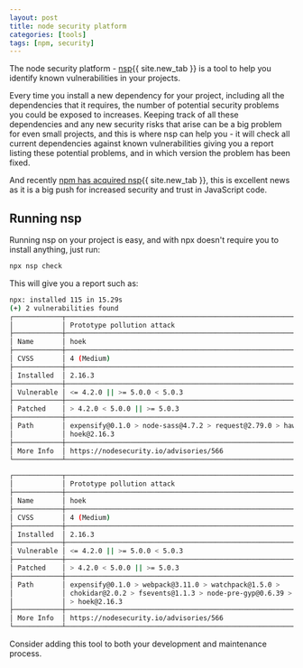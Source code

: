 ```yaml
---
layout: post
title: node security platform
categories: [tools]
tags: [npm, security]
---
```


The node security platform - [nsp](https://github.com/nodesecurity/nsp){{ site.new_tab }} is a tool to help you identify known vulnerabilities in your projects. 

<!--more-->

Every time you install a new dependency for your project, including all the dependencies that it requires, the number of potential security problems you could be exposed to increases.  Keeping track of all these dependencies and any new security risks that arise can be a big problem for even small projects, and this is where nsp can help you - it will check all current dependencies against known vulnerabilities giving you a report listing these potential problems, and in which version the problem has been fixed.

And recently [npm has acquired nsp](https://medium.com/npm-inc/npm-acquires-lift-security-258e257ef639){{ site.new_tab }}, this is excellent news as it is a big push for increased security and trust in JavaScript code.

## Running nsp

Running nsp on your project is easy, and with npx doesn't require you to install anything, just run:

```bash
npx nsp check
```

This will give you a report such as:

```bash
npx: installed 115 in 15.29s
(+) 2 vulnerabilities found
┌────────────┬────────────────────────────────────────────────────────────────────┐
│            │ Prototype pollution attack                                         │
├────────────┼────────────────────────────────────────────────────────────────────┤
│ Name       │ hoek                                                               │
├────────────┼────────────────────────────────────────────────────────────────────┤
│ CVSS       │ 4 (Medium)                                                         │
├────────────┼────────────────────────────────────────────────────────────────────┤
│ Installed  │ 2.16.3                                                             │
├────────────┼────────────────────────────────────────────────────────────────────┤
│ Vulnerable │ <= 4.2.0 || >= 5.0.0 < 5.0.3                                       │
├────────────┼────────────────────────────────────────────────────────────────────┤
│ Patched    │ > 4.2.0 < 5.0.0 || >= 5.0.3                                        │
├────────────┼────────────────────────────────────────────────────────────────────┤
│ Path       │ expensify@0.1.0 > node-sass@4.7.2 > request@2.79.0 > hawk@3.1.3 >  │
│            │ hoek@2.16.3                                                        │
├────────────┼────────────────────────────────────────────────────────────────────┤
│ More Info  │ https://nodesecurity.io/advisories/566                             │
└────────────┴────────────────────────────────────────────────────────────────────┘

┌────────────┬────────────────────────────────────────────────────────────────────┐
│            │ Prototype pollution attack                                         │
├────────────┼────────────────────────────────────────────────────────────────────┤
│ Name       │ hoek                                                               │
├────────────┼────────────────────────────────────────────────────────────────────┤
│ CVSS       │ 4 (Medium)                                                         │
├────────────┼────────────────────────────────────────────────────────────────────┤
│ Installed  │ 2.16.3                                                             │
├────────────┼────────────────────────────────────────────────────────────────────┤
│ Vulnerable │ <= 4.2.0 || >= 5.0.0 < 5.0.3                                       │
├────────────┼────────────────────────────────────────────────────────────────────┤
│ Patched    │ > 4.2.0 < 5.0.0 || >= 5.0.3                                        │
├────────────┼────────────────────────────────────────────────────────────────────┤
│ Path       │ expensify@0.1.0 > webpack@3.11.0 > watchpack@1.5.0 >               │
│            │ chokidar@2.0.2 > fsevents@1.1.3 > node-pre-gyp@0.6.39 > hawk@3.1.3 │
│            │ > hoek@2.16.3                                                      │
├────────────┼────────────────────────────────────────────────────────────────────┤
│ More Info  │ https://nodesecurity.io/advisories/566                             │
└────────────┴────────────────────────────────────────────────────────────────────┘
```

Consider adding this tool to both your development and maintenance process.
